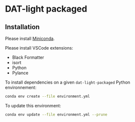 # DAT-light packaged

## Installation

Please install [Miniconda](https://docs.conda.io/projects/miniconda/en/latest/index.html).

Please install VSCode extensions:

- Black Formatter
- isort
- Python
- Pylance

To install dependencies on a given `dat-light-packaged` Python environnement:

```bash
conda env create --file environment.yml
```

To update this environment:

```bash
conda env update --file environment.yml --prune
```

